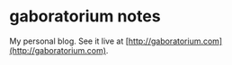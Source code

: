 # gaboratorium notes

My personal blog. See it live at [http://gaboratorium.com](http://gaboratorium.com).